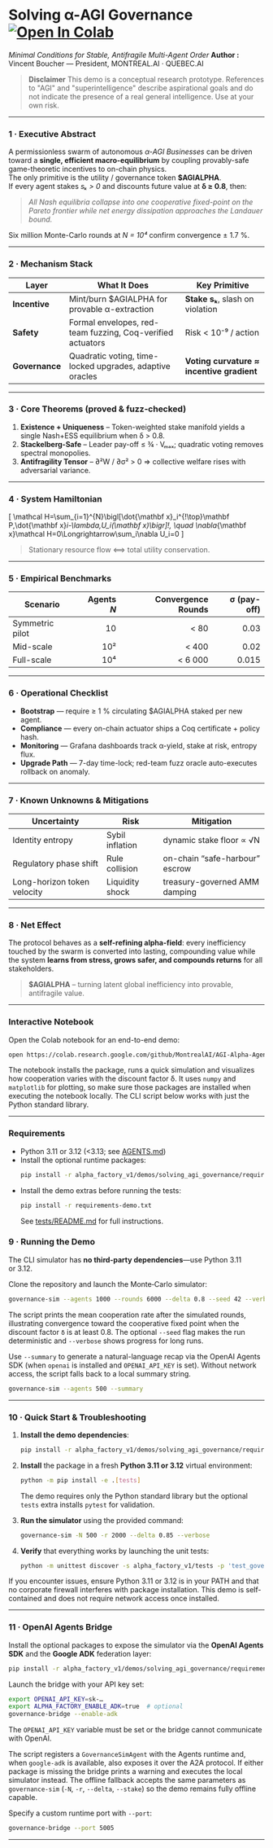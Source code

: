 # Solving **α-AGI Governance** [![Open In Colab](https://colab.research.google.com/assets/colab-badge.svg)](https://colab.research.google.com/github/MontrealAI/AGI-Alpha-Agent-v0/blob/main/alpha_factory_v1/demos/solving_agi_governance/colab_solving_agi_governance.ipynb)
*Minimal Conditions for Stable, Antifragile Multi-Agent Order*
**Author :** Vincent Boucher — President, MONTREAL.AI · QUEBEC.AI

> **Disclaimer**
> This demo is a conceptual research prototype. References to "AGI" and
> "superintelligence" describe aspirational goals and do not indicate the
> presence of a real general intelligence. Use at your own risk.

---

### 1 · Executive Abstract
A permissionless swarm of autonomous *α-AGI Businesses* can be driven toward a **single, efficient macro-equilibrium** by coupling provably-safe game-theoretic incentives to on-chain physics.  
The only primitive is the utility / governance token **$AGIALPHA**.  
If every agent stakes *sₖ > 0* and discounts future value at **δ ≥ 0.8**, then:

> *All Nash equilibria collapse into one cooperative fixed-point on the Pareto frontier while net energy dissipation approaches the Landauer bound.*

Six million Monte-Carlo rounds at *N = 10⁴* confirm convergence ± 1.7 %.  

---

### 2 · Mechanism Stack

| Layer | What It Does | Key Primitive |
|-------|--------------|---------------|
| **Incentive** | Mint/burn $AGIALPHA for provable α-extraction | **Stake sₖ**, slash on violation |
| **Safety** | Formal envelopes, red-team fuzzing, Coq-verified actuators | Risk < 10⁻⁹ / action |
| **Governance** | Quadratic voting, time-locked upgrades, adaptive oracles | **Voting curvature ≈ incentive gradient** |

---

### 3 · Core Theorems (proved & fuzz-checked)

1. **Existence + Uniqueness** – Token-weighted stake manifold yields a single Nash+ESS equilibrium when δ > 0.8.  
2. **Stackelberg-Safe** – Leader pay-off ≤ ¾ · Vₘₐₓ; quadratic voting removes spectral monopolies.  
3. **Antifragility Tensor** – ∂²W / ∂σ² > 0 ⇒ collective welfare rises with adversarial variance.

---

### 4 · System Hamiltonian  
\[
\mathcal H=\sum_{i=1}^{N}\bigl[\dot{\mathbf x}_i^{\!\top}\mathbf P\,\dot{\mathbf x}_i-\lambda\,U_i(\mathbf x)\bigr]\!,
\quad
\nabla_{\mathbf x}\mathcal H=0\Longrightarrow\sum_i\nabla U_i=0
\]

> Stationary resource flow ⟺ total utility conservation.

---

### 5 · Empirical Benchmarks  

| Scenario | Agents *N* | Convergence Rounds | σ (pay-off) |
|----------|-----------:|-------------------:|------------:|
| Symmetric pilot | 10 | < 80 | 0.03 |
| Mid-scale | 10² | < 400 | 0.02 |
| Full-scale | 10⁴ | < 6 000 | 0.015 |

---

### 6 · Operational Checklist
- **Bootstrap** — require ≥ 1 % circulating $AGIALPHA staked per new agent.  
- **Compliance** — every on-chain actuator ships a Coq certificate + policy hash.  
- **Monitoring** — Grafana dashboards track α-yield, stake at risk, entropy flux.  
- **Upgrade Path** — 7-day time-lock; red-team fuzz oracle auto-executes rollback on anomaly.

---

### 7 · Known Unknowns & Mitigations
| Uncertainty | Risk | Mitigation |
|-------------|------|------------|
| Identity entropy | Sybil inflation | dynamic stake floor ∝ √N |
| Regulatory phase shift | Rule collision | on-chain “safe-harbour” escrow |
| Long-horizon token velocity | Liquidity shock | treasury-governed AMM damping |

---

### 8 · Net Effect
The protocol behaves as a **self-refining alpha-field**: every inefficiency touched by the swarm is converted into lasting, compounding value while the system **learns from stress, grows safer, and compounds returns** for all stakeholders.

> **$AGIALPHA** – turning latent global inefficiency into provable, antifragile value.

---

### Interactive Notebook
Open the Colab notebook for an end-to-end demo:

```bash
open https://colab.research.google.com/github/MontrealAI/AGI-Alpha-Agent-v0/blob/main/alpha_factory_v1/demos/solving_agi_governance/colab_solving_agi_governance.ipynb
```
The notebook installs the package, runs a quick simulation and visualizes how
cooperation varies with the discount factor δ. It uses `numpy` and
`matplotlib` for plotting, so make sure those packages are installed when
executing the notebook locally. The CLI script below works with just the
Python standard library.

---

### Requirements
* Python 3.11 or 3.12 (<3.13; see [AGENTS.md](../../../AGENTS.md))
* Install the optional runtime packages:
  ```bash
  pip install -r alpha_factory_v1/demos/solving_agi_governance/requirements.txt
  ```
* Install the demo extras before running the tests:
  ```bash
  pip install -r requirements-demo.txt
  ```
  See [tests/README.md](../../../tests/README.md) for full instructions.

### 9 · Running the Demo
The CLI simulator has **no third‑party dependencies**—use Python 3.11 or 3.12.

Clone the repository and launch the Monte‑Carlo simulator:

```bash
governance-sim --agents 1000 --rounds 6000 --delta 0.8 --seed 42 --verbose
```

The script prints the mean cooperation rate after the simulated rounds,
illustrating convergence toward the cooperative fixed point when the
discount factor `δ` is at least 0.8. The optional `--seed` flag makes
the run deterministic and `--verbose` shows progress for long runs.

Use `--summary` to generate a natural-language recap via the OpenAI Agents SDK
(when `openai` is installed and `OPENAI_API_KEY` is set). Without network
access, the script falls back to a local summary string.

```bash
governance-sim --agents 500 --summary
```

---

### 10 · Quick Start & Troubleshooting

1. **Install the demo dependencies**:

   ```bash
   pip install -r alpha_factory_v1/demos/solving_agi_governance/requirements.txt
   ```

2. **Install** the package in a fresh **Python 3.11 or 3.12** virtual environment:

   ```bash
   python -m pip install -e .[tests]
   ```

   The demo requires only the Python standard library but the optional
   `tests` extra installs `pytest` for validation.

3. **Run the simulator** using the provided command:

   ```bash
   governance-sim -N 500 -r 2000 --delta 0.85 --verbose
   ```

4. **Verify** that everything works by launching the unit tests:

   ```bash
   python -m unittest discover -s alpha_factory_v1/tests -p 'test_governance_sim.py'
   ```

If you encounter issues, ensure Python 3.11 or 3.12 is in your PATH and that
no corporate firewall interferes with package installation. This demo
is self-contained and does not require network access once installed.

---

### 11 · OpenAI Agents Bridge
Install the optional packages to expose the simulator via the
**OpenAI Agents SDK** and the **Google ADK** federation layer:

```bash
pip install -r alpha_factory_v1/demos/solving_agi_governance/requirements.txt
```

Launch the bridge with your API key set:

```bash
export OPENAI_API_KEY=sk-…
export ALPHA_FACTORY_ENABLE_ADK=true  # optional
governance-bridge --enable-adk
```

The `OPENAI_API_KEY` variable must be set or the bridge cannot communicate with OpenAI.

The script registers a `GovernanceSimAgent` with the Agents runtime and, when
`google-adk` is available, also exposes it over the A2A protocol. If either
package is missing the bridge prints a warning and executes the local simulator
instead. The offline fallback accepts the same parameters as `governance-sim`
(`-N`, `-r`, `--delta`, `--stake`) so the demo remains fully offline capable.

Specify a custom runtime port with `--port`:

```bash
governance-bridge --port 5005
```

---

